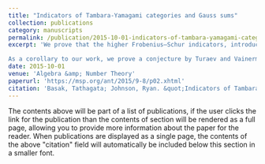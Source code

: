 ```yaml
---
title: "Indicators of Tambara-Yamagami categories and Gauss sums"
collection: publications
category: manuscripts
permalink: /publication/2015-10-01-indicators-of-tambara-yamagami-categories-and-guass-sums
excerpt: 'We prove that the higher Frobenius–Schur indicators, introduced by Ng and Schauenburg, give a strong-enough invariant to distinguish between any two Tambara–Yamagami fusion categories. Our proofs are based on computation of the higher indicators in terms of Gauss sums for certain quadratic forms on finite abelian groups and rely on the classification of quadratic forms on finite abelian groups, due to Wall.

As a corollary to our work, we prove a conjecture by Turaev and Vainerman is false.'
date: 2015-10-01
venue: 'Algebra &amp; Number Theory'
paperurl: 'https://msp.org/ant/2015/9-8/p02.xhtml'
citation: 'Basak, Tathagata; Johnson, Ryan. &quot;Indicators of Tambara–Yamagami categories and Gauss sums.&quot; <i>Algebra &amp; Number Theory 1</i>. vol. 9, no. 8, pp. 1793–1823, 2015.'
---
```


The contents above will be part of a list of publications, if the user clicks the link for the publication than the contents of section will be rendered as a full page, allowing you to provide more information about the paper for the reader. When publications are displayed as a single page, the contents of the above "citation" field will automatically be included below this section in a smaller font.